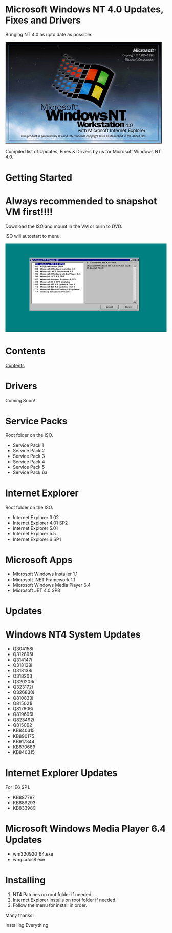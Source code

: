 # Microsoft Windows NT 4.0 Updates, Fixes and Drivers 

Bringing NT 4.0 as upto date as possible.

![Alt text](NT4.png)


Compiled list of Updates, Fixes & Drivers by us for Microsoft Windows NT 4.0.

# **Getting Started**

# **Always recommended to snapshot VM first!!!!**

Download the ISO and mount in the VM or burn to DVD.

ISO will autostart to menu.

![Alt text](Screenshot.png)



# **Contents**

[Contents](https://github.com/InstallingEverything/WindowsNT4Updates-Fixes/blob/main/Updates.md)

# **Drivers**

Coming Soon!

# **Service Packs**

Root folder on the ISO.

- Service Pack 1
- Service Pack 2
- Service Pack 3 
- Service Pack 4 
- Service Pack 5 
- Service Pack 6a 

# **Internet Explorer**

Root folder on the ISO.

- Internet Explorer 3.02
- Internet Explorer 4.01 SP2
- Internet Explorer 5.01
- Internet Explorer 5.5
- Internet Explorer 6 SP1

# **Microsoft Apps**

- Microsoft Windows Installer 1.1
- Microsoft .NET Framework 1.1
- Microsoft Windows Media Player 6.4
- Microsoft JET 4.0 SP8


# **Updates**

# **Windows NT4 System Updates**

- Q304158i 
- Q312895i 
- Q314147i 
- Q318138i 
- Q318138i 
- Q318203 
- Q320206i 
- Q323172i 
- Q326830i 
- Q810833i 
- Q815021i 
- Q817606i 
- Q819696i 
- Q823492i 
- Q815062
- KB840315 
- KB890175 
- KB917344 
- KB870669 
- KB840315

# **Internet Explorer Updates**

For IE6 SP1.

- KB887797 
- KB889293 
- KB833989

# **Microsoft Windows Media Player 6.4 Updates**

- wm320920_64.exe
- wmpcdcs8.exe

# **Installing**

1. NT4 Patches on root folder if needed.
2. Internet Explorer installs on root folder if needed.
3. Follow the menu for install in order.

   
   
Many thanks!

Installing Everything
